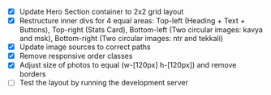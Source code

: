 - [x] Update Hero Section container to 2x2 grid layout
- [x] Restructure inner divs for 4 equal areas: Top-left (Heading + Text + Buttons), Top-right (Stats Card), Bottom-left (Two circular images: kavya and msk), Bottom-right (Two circular images: ntr and tekkali)
- [x] Update image sources to correct paths
- [x] Remove responsive order classes
- [x] Adjust size of photos to equal (w-[120px] h-[120px]) and remove borders
- [ ] Test the layout by running the development server
